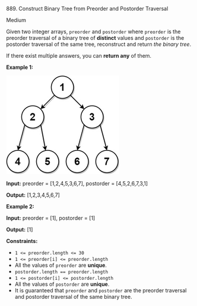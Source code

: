 889\. Construct Binary Tree from Preorder and Postorder Traversal

Medium

Given two integer arrays, `preorder` and `postorder` where `preorder` is the preorder traversal of a binary tree of **distinct** values and `postorder` is the postorder traversal of the same tree, reconstruct and return _the binary tree_.

If there exist multiple answers, you can **return any** of them.

**Example 1:**

![](lc-prepost.jpg)

**Input:** preorder = [1,2,4,5,3,6,7], postorder = [4,5,2,6,7,3,1]

**Output:** [1,2,3,4,5,6,7]

**Example 2:**

**Input:** preorder = [1], postorder = [1]

**Output:** [1]

**Constraints:**

*   `1 <= preorder.length <= 30`
*   `1 <= preorder[i] <= preorder.length`
*   All the values of `preorder` are **unique**.
*   `postorder.length == preorder.length`
*   `1 <= postorder[i] <= postorder.length`
*   All the values of `postorder` are **unique**.
*   It is guaranteed that `preorder` and `postorder` are the preorder traversal and postorder traversal of the same binary tree.